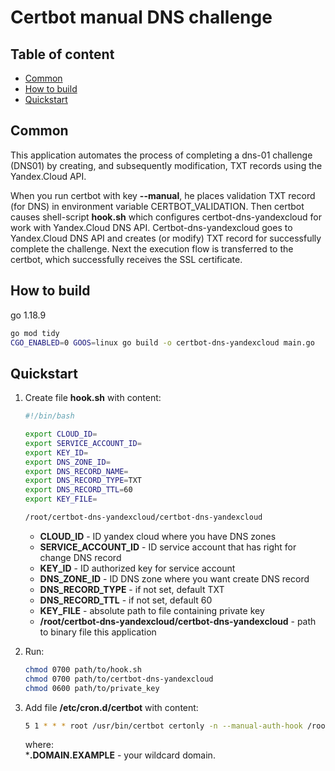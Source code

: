 # Certbot manual DNS challenge

## Table of content

- [Common](#common)
- [How to build](#how-to-build)
- [Quickstart](#quickstart)

## Common

This application automates the process of completing a dns-01 challenge (DNS01) by creating, and subsequently modification, TXT records using the Yandex.Cloud API.

When you run certbot with key **--manual**, he places validation TXT record (for DNS) in environment variable CERTBOT_VALIDATION. Then certbot causes shell-script **hook.sh** which configures certbot-dns-yandexcloud for work with Yandex.Cloud DNS API. Certbot-dns-yandexcloud goes to Yandex.Cloud DNS API and creates (or modify) TXT record for successfully complete the challenge. Next the execution flow is transferred to the certbot, which successfully receives the SSL certificate.

## How to build

go 1.18.9

```bash
go mod tidy
CGO_ENABLED=0 GOOS=linux go build -o certbot-dns-yandexcloud main.go
```

## Quickstart

1. Create file **hook.sh** with content:

    ```bash
    #!/bin/bash

    export CLOUD_ID=
    export SERVICE_ACCOUNT_ID=
    export KEY_ID=
    export DNS_ZONE_ID=
    export DNS_RECORD_NAME=
    export DNS_RECORD_TYPE=TXT
    export DNS_RECORD_TTL=60
    export KEY_FILE=

    /root/certbot-dns-yandexcloud/certbot-dns-yandexcloud
    ```

    - **CLOUD_ID** - ID yandex cloud where you have DNS zones
    - **SERVICE_ACCOUNT_ID** - ID service account that has right for change DNS record
    - **KEY_ID** - ID authorized key for service account
    - **DNS_ZONE_ID** - ID DNS zone where you want create DNS record
    - **DNS_RECORD_TYPE** - if not set, default TXT
    - **DNS_RECORD_TTL** - if not set, default 60
    - **KEY_FILE** - absolute path to file containing private key
    - **/root/certbot-dns-yandexcloud/certbot-dns-yandexcloud** - path to binary file this application

2. Run:

    ```bash
    chmod 0700 path/to/hook.sh
    chmod 0700 path/to/certbot-dns-yandexcloud
    chmod 0600 path/to/private_key
    ```

3. Add file **/etc/cron.d/certbot** with content:

    ```bash
    5 1 * * * root /usr/bin/certbot certonly -n --manual-auth-hook /root/certbot-dns-yandexcloud/hook.sh --manual -d '*.DOMAIN.EXAMPLE'
    ```

    where:  
    ***.DOMAIN.EXAMPLE** - your wildcard domain.
